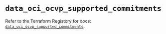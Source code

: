 # `data_oci_ocvp_supported_commitments`

Refer to the Terraform Registory for docs: [`data_oci_ocvp_supported_commitments`](https://registry.terraform.io/providers/oracle/oci/6.18.0/docs/data-sources/ocvp_supported_commitments).
